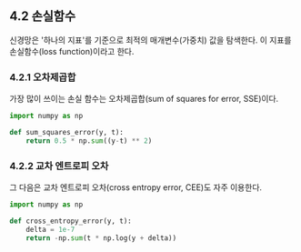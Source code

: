 ## 4.2 손실함수
신경망은 '하나의 지표'를 기준으로 최적의 매개변수(가중치) 값을 탐색한다. 이 지표를
손실함수(loss function)이라고 한다.

### 4.2.1 오차제곱합
가장 많이 쓰이는 손실 함수는 오차제곱합(sum of squares for error, SSE)이다.
```python
import numpy as np

def sum_squares_error(y, t):
    return 0.5 * np.sum((y-t) ** 2)
```
### 4.2.2 교차 엔트로피 오차
그 다음은
교차 엔트로피 오차(cross entropy error, CEE)도 자주 이용한다.

```python
import numpy as np

def cross_entropy_error(y, t):
    delta = 1e-7
    return -np.sum(t * np.log(y + delta))
```
